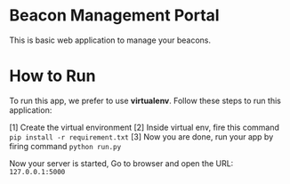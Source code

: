 Beacon Management Portal
=========================

This is basic web application to manage your beacons.


How to Run
==========
To run this app, we prefer to use **virtualenv**. Follow these steps to run
this application:

[1] Create the virtual environment
[2] Inside virtual env, fire this command `pip install -r requirement.txt`
[3] Now you are done, run your app by firing command `python run.py`

Now your server is started, Go to browser and open the URL: `127.0.0.1:5000`